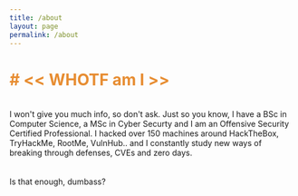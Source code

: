 ```yaml
---
title: /about
layout: page
permalink: /about
---
```


<h1 style="color:#e78d32"># << WHOTF am I >></h1>
<br>
I won't give you much info, so don't ask.
Just so you know, I have a BSc in Computer Science, a MSc in Cyber Securty and I am an Offensive Security Certified Professional.
I hacked over 150 machines around HackTheBox, TryHackMe, RootMe, VulnHub.. and I constantly study new ways of breaking through defenses, CVEs and zero days.
<br>
<script  text-align:"center" src="https://www.hackthebox.eu/badge/144238"></script>
<br><br>
Is that enough, dumbass?
